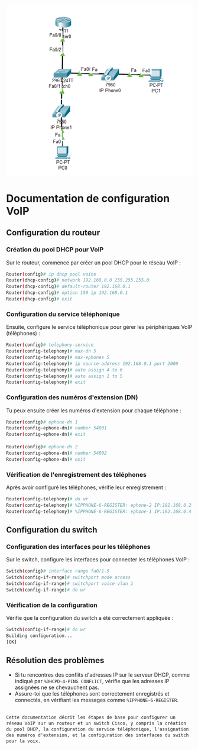 ![Schéma des VLANs](images/voice-ip.png)
# Documentation de configuration VoIP

## Configuration du routeur

### Création du pool DHCP pour VoIP

Sur le routeur, commence par créer un pool DHCP pour le réseau VoIP :

```bash
Router(config)# ip dhcp pool voice
Router(dhcp-config)# network 192.168.0.0 255.255.255.0
Router(dhcp-config)# default-router 192.168.0.1
Router(dhcp-config)# option 150 ip 192.168.0.1
Router(dhcp-config)# exit
```

### Configuration du service téléphonique

Ensuite, configure le service téléphonique pour gérer les périphériques VoIP (téléphones) :

```bash
Router(config)# telephony-service
Router(config-telephony)# max-dn 5
Router(config-telephony)# max-ephones 5
Router(config-telephony)# ip source-address 192.168.0.1 port 2000
Router(config-telephony)# auto assign 4 to 6
Router(config-telephony)# auto assign 1 to 5
Router(config-telephony)# exit
```

### Configuration des numéros d'extension (DN)

Tu peux ensuite créer les numéros d'extension pour chaque téléphone :

```bash
Router(config)# ephone-dn 1
Router(config-ephone-dn)# number 54001
Router(config-ephone-dn)# exit

Router(config)# ephone-dn 2
Router(config-ephone-dn)# number 54002
Router(config-ephone-dn)# exit
```

### Vérification de l'enregistrement des téléphones

Après avoir configuré les téléphones, vérifie leur enregistrement :

```bash
Router(config-telephony)# do wr
Router(config-telephony)# %IPPHONE-6-REGISTER: ephone-2 IP:192.168.0.2 Socket:2 DeviceType:Phone has registered.
Router(config-telephony)# %IPPHONE-6-REGISTER: ephone-1 IP:192.168.0.4 Socket:2 DeviceType:Phone has registered.
```

## Configuration du switch

### Configuration des interfaces pour les téléphones

Sur le switch, configure les interfaces pour connecter les téléphones VoIP :

```bash
Switch(config)# interface range fa0/1-5
Switch(config-if-range)# switchport mode access
Switch(config-if-range)# switchport voice vlan 1
Switch(config-if-range)# do wr
```

### Vérification de la configuration

Vérifie que la configuration du switch a été correctement appliquée :

```bash
Switch(config-if-range)# do wr
Building configuration...
[OK]
```

## Résolution des problèmes

- Si tu rencontres des conflits d'adresses IP sur le serveur DHCP, comme indiqué par `%DHCPD-4-PING_CONFLICT`, vérifie que les adresses IP assignées ne se chevauchent pas.
- Assure-toi que les téléphones sont correctement enregistrés et connectés, en vérifiant les messages comme `%IPPHONE-6-REGISTER`.
```

Cette documentation décrit les étapes de base pour configurer un réseau VoIP sur un routeur et un switch Cisco, y compris la création du pool DHCP, la configuration du service téléphonique, l'assignation des numéros d'extension, et la configuration des interfaces du switch pour la voix.